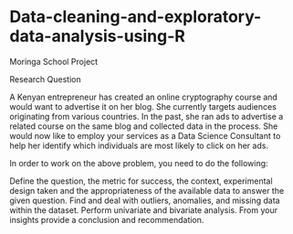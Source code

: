 # Data-cleaning-and-exploratory-data-analysis-using-R
Moringa School Project

Research Question

A Kenyan entrepreneur has created an online cryptography course and would want to advertise it on her blog. She currently targets audiences originating from various countries. In the past, she ran ads to advertise a related course on the same blog and collected data in the process. She would now like to employ your services as a Data Science Consultant to help her identify which individuals are most likely to click on her ads. 

In order to work on the above problem, you need to do the following:

Define the question, the metric for success, the context, experimental design taken and the appropriateness of the available data to answer the given question.
Find and deal with outliers, anomalies, and missing data within the dataset.
Perform  univariate and bivariate analysis.
From your insights provide a conclusion and recommendation.
